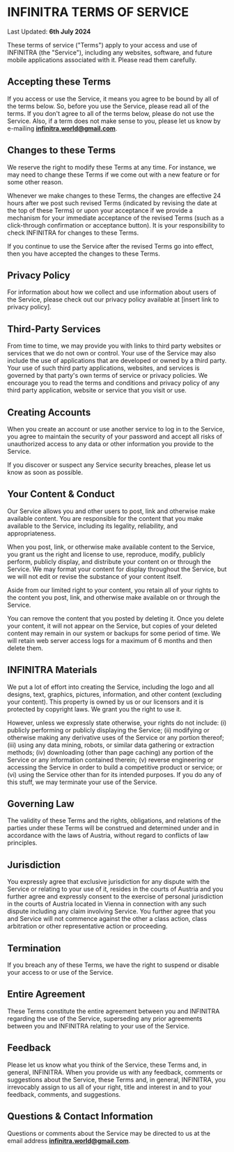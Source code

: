 # INFINITRA TERMS OF SERVICE

Last Updated: **6th July 2024**

These terms of service ("Terms") apply to your access and use of INFINITRA (the "Service"), including any websites, software, and future mobile applications associated with it. Please read them carefully.

## Accepting these Terms

If you access or use the Service, it means you agree to be bound by all of the terms below. So, before you use the Service, please read all of the terms. If you don't agree to all of the terms below, please do not use the Service. Also, if a term does not make sense to you, please let us know by e-mailing **infinitra.world@gmail.com**.

## Changes to these Terms

We reserve the right to modify these Terms at any time. For instance, we may need to change these Terms if we come out with a new feature or for some other reason.

Whenever we make changes to these Terms, the changes are effective 24 hours after we post such revised Terms (indicated by revising the date at the top of these Terms) or upon your acceptance if we provide a mechanism for your immediate acceptance of the revised Terms (such as a click-through confirmation or acceptance button). It is your responsibility to check INFINITRA for changes to these Terms.

If you continue to use the Service after the revised Terms go into effect, then you have accepted the changes to these Terms.

## Privacy Policy

For information about how we collect and use information about users of the Service, please check out our privacy policy available at [insert link to privacy policy].

## Third-Party Services

From time to time, we may provide you with links to third party websites or services that we do not own or control. Your use of the Service may also include the use of applications that are developed or owned by a third party. Your use of such third party applications, websites, and services is governed by that party's own terms of service or privacy policies. We encourage you to read the terms and conditions and privacy policy of any third party application, website or service that you visit or use.

## Creating Accounts

When you create an account or use another service to log in to the Service, you agree to maintain the security of your password and accept all risks of unauthorized access to any data or other information you provide to the Service.

If you discover or suspect any Service security breaches, please let us know as soon as possible.

## Your Content & Conduct

Our Service allows you and other users to post, link and otherwise make available content. You are responsible for the content that you make available to the Service, including its legality, reliability, and appropriateness.

When you post, link, or otherwise make available content to the Service, you grant us the right and license to use, reproduce, modify, publicly perform, publicly display, and distribute your content on or through the Service. We may format your content for display throughout the Service, but we will not edit or revise the substance of your content itself.

Aside from our limited right to your content, you retain all of your rights to the content you post, link, and otherwise make available on or through the Service.

You can remove the content that you posted by deleting it. Once you delete your content, it will not appear on the Service, but copies of your deleted content may remain in our system or backups for some period of time. We will retain web server access logs for a maximum of 6 months and then delete them.

## INFINITRA Materials

We put a lot of effort into creating the Service, including the logo and all designs, text, graphics, pictures, information, and other content (excluding your content). This property is owned by us or our licensors and it is protected by copyright laws. We grant you the right to use it.

However, unless we expressly state otherwise, your rights do not include: (i) publicly performing or publicly displaying the Service; (ii) modifying or otherwise making any derivative uses of the Service or any portion thereof; (iii) using any data mining, robots, or similar data gathering or extraction methods; (iv) downloading (other than page caching) any portion of the Service or any information contained therein; (v) reverse engineering or accessing the Service in order to build a competitive product or service; or (vi) using the Service other than for its intended purposes. If you do any of this stuff, we may terminate your use of the Service.

## Governing Law

The validity of these Terms and the rights, obligations, and relations of the parties under these Terms will be construed and determined under and in accordance with the laws of Austria, without regard to conflicts of law principles.

## Jurisdiction

You expressly agree that exclusive jurisdiction for any dispute with the Service or relating to your use of it, resides in the courts of Austria and you further agree and expressly consent to the exercise of personal jurisdiction in the courts of Austria located in Vienna in connection with any such dispute including any claim involving Service. You further agree that you and Service will not commence against the other a class action, class arbitration or other representative action or proceeding.

## Termination

If you breach any of these Terms, we have the right to suspend or disable your access to or use of the Service.

## Entire Agreement

These Terms constitute the entire agreement between you and INFINITRA regarding the use of the Service, superseding any prior agreements between you and INFINITRA relating to your use of the Service.

## Feedback

Please let us know what you think of the Service, these Terms and, in general, INFINITRA. When you provide us with any feedback, comments or suggestions about the Service, these Terms and, in general, INFINITRA, you irrevocably assign to us all of your right, title and interest in and to your feedback, comments, and suggestions.

## Questions & Contact Information

Questions or comments about the Service may be directed to us at the email address **infinitra.world@gmail.com**.